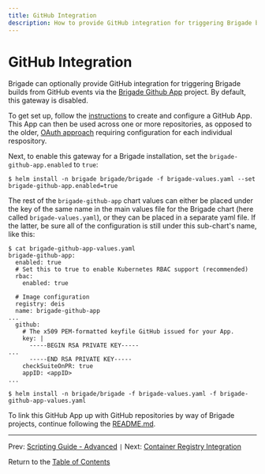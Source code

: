 ```yaml
---
title: GitHub Integration
description: How to provide GitHub integration for triggering Brigade builds from GitHub events.
---
```


# GitHub Integration

Brigade can optionally provide GitHub integration for triggering Brigade builds from GitHub events
via the [Brigade Github App][brigade-github-app] project.  By default, this gateway is disabled.

To get set up, follow the [instructions][brigade-github-app-readme] to create and configure a GitHub App.
This App can then be used across one or more repositories, as opposed to the older, [OAuth approach](https://github.com/brigadecore/github-gateway-oauth) requiring configuration for each individual respository.

Next, to enable this gateway for a Brigade installation, set the `brigade-github-app.enabled` to `true`:

```
$ helm install -n brigade brigade/brigade -f brigade-values.yaml --set brigade-github-app.enabled=true
```

The rest of the `brigade-github-app` chart values can either be placed under the key of the same
name in the main values file for the Brigade chart (here called `brigade-values.yaml`), or they can be
placed in a separate yaml file.  If the latter, be sure all of the configuration is still under this
sub-chart's name, like this:

```
$ cat brigade-github-app-values.yaml
brigade-github-app:
  enabled: true
  # Set this to true to enable Kubernetes RBAC support (recommended)
  rbac:
    enabled: true

  # Image configuration
  registry: deis
  name: brigade-github-app
...
  github:
    # The x509 PEM-formatted keyfile GitHub issued for your App.
    key: |
      -----BEGIN RSA PRIVATE KEY-----
...
      -----END RSA PRIVATE KEY-----
    checkSuiteOnPR: true
    appID: <appID>
...

$ helm install -n brigade/brigade -f brigade-values.yaml -f brigade-github-app-values.yaml
```

To link this GitHub App up with GitHub repositories by way of Brigade projects, continue following the
[README.md](https://github.com/Azure/brigade-github-app/blob/master/README.md#6-add-brigade-projects-for-each-github-project).

---

Prev: [Scripting Guide - Advanced](scripting_advanced.md) `|` Next: [Container Registry Integration](dockerhub.md)

Return to the [Table of Contents](index.md)

[brigade-github-app]: https://github.com/Azure/brigade-github-app
[brigade-github-app-readme]: https://github.com/Azure/brigade-github-app/blob/master/README.md